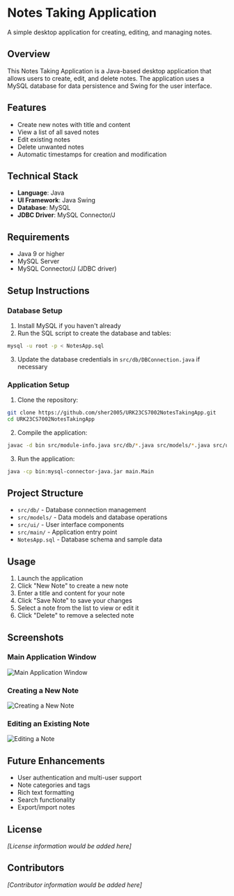 # Notes Taking Application

A simple desktop application for creating, editing, and managing notes.

## Overview

This Notes Taking Application is a Java-based desktop application that allows users to create, edit, and delete notes. The application uses a MySQL database for data persistence and Swing for the user interface.

## Features

* Create new notes with title and content
* View a list of all saved notes
* Edit existing notes
* Delete unwanted notes
* Automatic timestamps for creation and modification

## Technical Stack

* **Language**: Java
* **UI Framework**: Java Swing
* **Database**: MySQL
* **JDBC Driver**: MySQL Connector/J

## Requirements

* Java 9 or higher
* MySQL Server
* MySQL Connector/J (JDBC driver)

## Setup Instructions

### Database Setup

1. Install MySQL if you haven't already
2. Run the SQL script to create the database and tables:

```bash
mysql -u root -p < NotesApp.sql
```

3. Update the database credentials in `src/db/DBConnection.java` if necessary

### Application Setup

1. Clone the repository:

```bash
git clone https://github.com/sher2005/URK23CS7002NotesTakingApp.git
cd URK23CS7002NotesTakingApp
```

2. Compile the application:

```bash
javac -d bin src/module-info.java src/db/*.java src/models/*.java src/ui/*.java src/main/*.java
```

3. Run the application:

```bash
java -cp bin:mysql-connector-java.jar main.Main
```

## Project Structure

* `src/db/` - Database connection management
* `src/models/` - Data models and database operations
* `src/ui/` - User interface components
* `src/main/` - Application entry point
* `NotesApp.sql` - Database schema and sample data

## Usage

1. Launch the application
2. Click "New Note" to create a new note
3. Enter a title and content for your note
4. Click "Save Note" to save your changes
5. Select a note from the list to view or edit it
6. Click "Delete" to remove a selected note

## Screenshots

### Main Application Window
![Main Application Window](https://github.com/user-attachments/assets/f7059de3-4078-4792-99b1-1501197a9697)

### Creating a New Note
![Creating a New Note](assets/images/new-note.png)

### Editing an Existing Note
![Editing a Note](assets/images/edit-note.png)

## Future Enhancements

* User authentication and multi-user support
* Note categories and tags
* Rich text formatting
* Search functionality
* Export/import notes

## License

*[License information would be added here]*

## Contributors

*[Contributor information would be added here]*
